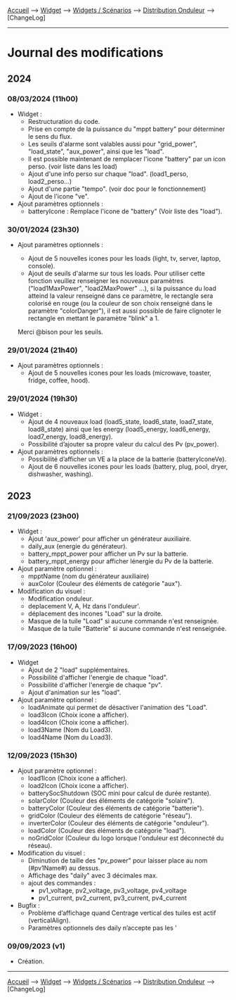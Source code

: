 <a href="{{site.url}}/documentation">Accueil</a> --> <a href="{{site.url}}/documentation/{{site.widget}}">Widget</a> --> <a href="{{site.url}}/documentation/{{site.widget}}/fr_FR/widget_scenario">Widgets / Scénarios</a> --> <a href="{{site.url}}/documentation/{{site.widget}}/fr_FR/widget_scenario/distribution_onduleur">Distribution Onduleur</a> --> [ChangeLog]

--------------------

# Journal des modifications

## 2024

### 08/03/2024 (11h00)
- Widget :
  - Restructuration du code.
  - Prise en compte de la puissance du "mppt battery" pour déterminer le sens du flux.
  - Les seuils d'alarme sont valables aussi pour "grid_power", "load_state", "aux_power", ainsi que les "load".
  - Il est possible maintenant de remplacer l'icone "battery" par un icon perso. (voir liste dans les load)
  - Ajout d'une info perso sur chaque "load". (load1_perso, load2_perso...)
  - Ajout d'une partie "tempo". (voir doc pour le fonctionnement)
  - Ajout de l'icone "ve".
- Ajout paramètres optionnels :
  - batteryIcone : Remplace l'icone de "battery" (Voir liste des "load").



### 30/01/2024 (23h30)
- Ajout paramètres optionnels :
  - Ajout de 5 nouvelles icones pour les loads (light, tv, server, laptop, console).
  - Ajout de seuils d'alarme sur tous les loads. Pour utiliser cette fonction veuillez renseigner les nouveaux paramètres ("load1MaxPower", "load2MaxPower" ...), si la puissance du load atteind la valeur renseigné dans ce paramètre, le rectangle sera colorisé en rouge (ou la couleur de son choix renseigné dans le paramètre "colorDanger"), il est aussi possible de faire clignoter le rectangle en mettant le paramètre "blink" a 1.

  Merci @bison pour les seuils.

### 29/01/2024 (21h40)
- Ajout paramètres optionnels :
  - Ajout de 5 nouvelles icones pour les loads (microwave, toaster, fridge, coffee, hood).

### 29/01/2024 (19h30)
- Widget :
  - Ajout de 4 nouveaux load (load5_state, load6_state, load7_state, load8_state) ainsi que les energy (load5_energy, load6_energy, load7_energy, load8_energy).
  - Possibilité d’ajouter sa propre valeur du calcul des Pv (pv_power).
- Ajout paramètres optionnels :
  - Possibilité d’afficher un VE a la place de la batterie (batteryIconeVe).
  - Ajout de 6 nouvelles icones pour les loads (battery, plug, pool, dryer, dishwasher, washing).

## 2023

### 21/09/2023 (23h00)
- Widget :
  - Ajout 'aux_power' pour afficher un générateur auxiliaire.
  - daily_aux (energie du générateur).
  - battery_mppt_power pour afficher un Pv sur la batterie.
  - battery_mppt_energy pour afficher lénergie du Pv de la batterie.
- Ajout paramètre optionnel :
  - mpptName (nom du générateur auxiliaire)
  - auxColor (Couleur des éléments de catégorie "aux").
- Modification du visuel :
  - Modification onduleur.
  - deplacement V, A, Hz dans l'onduleur'.
  - déplacement des incones "Load" sur la droite.
  - Masque de la tuile "Load" si aucune commande n'est renseignée.
  - Masque de la tuile "Batterie" si aucune commande n'est renseignée.

### 17/09/2023 (16h00)
- Widget
  - Ajout de 2 "load" supplémentaires.
  - Possibilité d'afficher l'energie de chaque "load".
  - Possibilité d'afficher l'energie de chaque "pv".
  - Ajout d'animation sur les "load".
- Ajout paramètre optionnel :
  - loadAnimate qui permet de désactiver l'animation des "Load".
  - load3Icon (Choix icone a afficher).
  - load4Icon (Choix icone a afficher).
  - load3Name (Nom du Load3).
  - load4Name (Nom du Load3).

### 12/09/2023 (15h30)
- Ajout paramètre optionnel :
  - load1Icon (Choix icone a afficher).
  - load2Icon (Choix icone a afficher).
  - batterySocShutdown (SOC mini pour calcul de durée restante).
  - solarColor (Couleur des éléments de catégorie "solaire").
  - batteryColor (Couleur des éléments de catégorie "batterie").
  - gridColor (Couleur des éléments de catégorie "réseau").
  - inverterColor (Couleur des éléments de catégorie "onduleur").
  - loadColor (Couleur des éléments de catégorie "load").
  - noGridColor (Couleur du logo lorsque l'onduleur est déconnecté du réseau).
- Modification du visuel :
  - Diminution de taille des "pv_power" pour laisser place au nom (#pv1Name#) au dessus.
  - Affichage des "daily" avec 3 décimales max.
  - ajout des commandes :
    - pv1_voltage, pv2_voltage, pv3_voltage, pv4_voltage
    - pv1_current, pv2_current, pv3_current, pv4_current
- Bugfix :
  - Problème d’affichage quand Centrage vertical des tuiles est actif (verticalAlign).
  - Paramètres optionnels des daily n’accepte pas les '

### 09/09/2023 (v1)
  - Création.










-------------------------------

<a href="{{site.url}}/documentation">Accueil</a> --> <a href="{{site.url}}/documentation/{{site.widget}}">Widget</a> --> <a href="{{site.url}}/documentation/{{site.widget}}/fr_FR/widget_scenario">Widgets / Scénarios</a> --> <a href="{{site.url}}/documentation/{{site.widget}}/fr_FR/widget_scenario/distribution_onduleur">Distribution Onduleur</a> --> [ChangeLog]